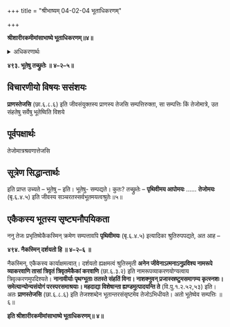 +++
title = "श्रीभाष्यम् 04-02-04 भूताधिकरणम्"

+++


**श्रीशारीरकमीमांसाभाष्ये भूताधिकरणम्॥४॥**

<details><summary>अधिकरणार्थः</summary>

प्राणसंयुक्तस्य जीवस्य संहतेषु सर्वेषु भूतेष्वेव सम्पत्तिः, न केवले तेजसि
</details>

**४९३. भूतेषु तच्छ्रुतेः ॥ ४–२–५॥**

## विचारणीयो विषयः ससंशयः

**प्राणस्तेजसि** (छा.६.८.६) इति जीवसंयुक्तस्य प्राणस्य तेजसि सम्पत्तिरुक्ता, सा सम्पत्तिः किं तेजोमात्रे, उत संहतेषु सर्वेषु भूतेष्विति विशये

## पूर्वपक्षार्थः

तेजोमात्रश्रवणात्तेजसि

## सूत्रेण सिद्धान्तार्थः

इति प्राप्त उच्यते – भूतेषु – इति। भूतेषु- सम्पद्यते। कुतः? तच्छ्रुतेः – **पृथिवीमय आपोमयः** …… **तेजोमयः** (बृ.६.४.५) इति जीवस्य सञ्चरतस्सर्वभूतमयत्वश्रुतेः॥५॥

## एकैकस्य भूतस्य सृष्ट्यनौपयिकता

ननु तेजः प्रभृतिष्वेकैकस्मिन् क्रमेण सम्पत्तावपि **पृथिवीमयः** (बृ.६.४.५) इत्यादिका श्रुतिरुपपद्यते, अत आह –

**४९४. नैकस्मिन् दर्शयतो हि ॥ ४–२–६ ॥**

नैकस्मिन्, एकैकस्य कार्याक्षमत्वात्। दर्शयतो ह्यक्षमत्वं श्रुतिस्मृती
**अनेन जीवेनाऽत्मनाऽनुप्रविश्य नामरूपे व्याकरवाणि तासां त्रिवृतं त्रिवृतमेकैकां करवाणि** (छा.६.३.२) इति नामरूपव्याकरणयोग्यत्वाय त्रिवृत्करणमुपदिश्यते। **नानावीर्याः पृथग्भूताः ततस्ते संहतिं विना। नाशक्नुवन् प्रजास्स्रष्टुमसमागम्य कृत्स्नशः। समेत्यान्योन्यसंयोगं परस्परसमाश्रयाः। महदाद्या विशेषान्ता ह्यण्डमुत्पादयन्ति ते** (वि.पु.१.२.५२,५३) इति। अतः **प्राणस्तेजसि** (छा.६.८.६) इति तेजश्शब्देन भूतान्तरसंसृष्टमेव तेजोऽभिधीयते। अतो भूतेष्वेव सम्पत्तिः ॥६॥

**इति श्रीशारीरकमीमांसाभाष्ये भूताधिकरणम्॥ ४॥**


